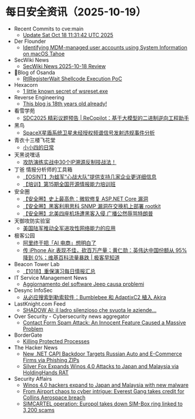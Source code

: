 # 每日安全资讯（2025-10-19）

- Recent Commits to cve:main
  - [Update Sat Oct 18 11:31:42 UTC 2025](https://github.com/trickest/cve/commit/e8eea7affb8bc5533f681b306b7b507d52b0ec5c)
- Der Flounder
  - [Identifying MDM-managed user accounts using System Information on macOS Tahoe](https://derflounder.wordpress.com/2025/10/18/identifying-mdm-managed-user-accounts-using-system-information-on-macos-tahoe/)
- SecWiki News
  - [SecWiki News 2025-10-18 Review](http://www.sec-wiki.com/?2025-10-18)
- 🔐Blog of Osanda
  - [RtlRegisterWait Shellcode Execution PoC](https://osandamalith.com/2025/10/18/rtlregisterwait-shellcode-execution-poc/)
- Hexacorn
  - [1 little known secret of wsreset.exe](https://www.hexacorn.com/blog/2025/10/18/1-little-known-secret-of-wsreset-exe/)
- Reverse Engineering
  - [This blog is 18th years old already!](https://reverse.put.as/2025/10/18/18yearsold/)
- 看雪学苑
  - [SDC2025 精彩议题预告 | ReCopilot：基于大模型的二进制逆向工程助手](https://mp.weixin.qq.com/s?__biz=MjM5NTc2MDYxMw==&mid=2458602011&idx=1&sn=c4e96b0c23fd41390b9ef21c4801b6dc)
- 黑鸟
  - [SpaceX星盾系统卫星未经授权频谱信号发射违规事件分析](https://mp.weixin.qq.com/s?__biz=MzAxOTM1MDQ1NA==&mid=2451183059&idx=1&sn=233bb543abe39857cfa2a76460b9d52b)
- 青衣十三楼飞花堂
  - [小小四的日常](https://mp.weixin.qq.com/s?__biz=MzUzMjQyMDE3Ng==&mid=2247488711&idx=1&sn=3801f5ac6944ef1118535bd33eb31f06)
- 天黑说嘿话
  - [攻防演练实战中30个IP溯源反制技战法！](https://mp.weixin.qq.com/s?__biz=MzI5NTQ5MTAzMA==&mid=2247484729&idx=1&sn=238acdb30b6c36f58f89c1c836afeef9)
- 丁爸 情报分析师的工具箱
  - [【OSINT】为蛙军“心战大队”提供支持几家企业更详细信息](https://mp.weixin.qq.com/s?__biz=MzI2MTE0NTE3Mw==&mid=2651152547&idx=1&sn=9fea265567d7239cb318a046490bf7c4)
  - [【培训】第15期全国开源情报能力培训班](https://mp.weixin.qq.com/s?__biz=MzI2MTE0NTE3Mw==&mid=2651152547&idx=2&sn=dbe079a046a8b8ccb144fea70dc2be62)
- 安全圈
  - [【安全圈】史上最高危：微软修复 ASP.NET Core 漏洞](https://mp.weixin.qq.com/s?__biz=MzIzMzE4NDU1OQ==&mid=2652072273&idx=1&sn=7b50c69ca8fac5d7c27d667f3c6e26c0)
  - [【安全圈】黑客利用思科 SNMP 漏洞在交换机上部署 rootkit](https://mp.weixin.qq.com/s?__biz=MzIzMzE4NDU1OQ==&mid=2652072273&idx=2&sn=1f382471889e81a7e2f2c036582b8909)
  - [【安全圈】北美四座机场遭黑客入侵,广播公然辱骂特朗普](https://mp.weixin.qq.com/s?__biz=MzIzMzE4NDU1OQ==&mid=2652072273&idx=3&sn=702933eacef49fab97585ca058931765)
- 天御攻防实验室
  - [美国陆军推动全军进攻性网络能力的应用](https://mp.weixin.qq.com/s?__biz=MzU0MzgyMzM2Nw==&mid=2247486548&idx=1&sn=fa2b9cc61723bbe3437fa28b1c162a05)
- 极客公园
  - [阿里终于把「AI 电商」想明白了](https://mp.weixin.qq.com/s?__biz=MTMwNDMwODQ0MQ==&mid=2653088656&idx=1&sn=c23eec4c856df743dcbfb6fbad7b90f4)
  - [传 iPhone Air 表现不佳，砍百万产量；黄仁勋：英伟达中国份额从 95% 降到 0%；维基百科流量暴跌 | 极客早知道](https://mp.weixin.qq.com/s?__biz=MTMwNDMwODQ0MQ==&mid=2653088648&idx=1&sn=f72071cc8bc0bacfe4fcc481936a5b7f)
- Beacon Tower Lab
  - [【1018】重保演习每日情报汇总](https://mp.weixin.qq.com/s?__biz=MzkyNzcxNTczNA==&mid=2247487863&idx=1&sn=2277215a2540507e341aeb5c2a17bc9d)
- IT Service Management News
  - [Aggiornamento del software Jeep causa problemi](http://blog.cesaregallotti.it/2025/10/aggiornamento-del-software-jeep-causa.html)
- Desync InfoSec
  - [从必应搜索到勒索软件：Bumblebee 和 AdaptixC2 植入 Akira](https://mp.weixin.qq.com/s?__biz=MzkzMDE3ODc1Mw==&mid=2247489473&idx=1&sn=ec8eb0aec4e26a4c5fc38941a971ac57)
- LastKnight.com Feed
  - [SHADOW AI: il ladro silenzioso che svuota le aziende…](https://mgpf.it/2025/10/18/shadow-ai-il-ladro-silenzioso-che-svuota-le-aziende.html)
- Over Security - Cybersecurity news aggregator
  - [Contact Form Spam Attack: An Innocent Feature Caused a Massive Problem](https://blog.sucuri.net/2025/10/contact-form-spam-attack-an-innocent-feature-caused-a-massive-problem.html)
- BorderGate
  - [Killing Protected Processes](https://www.bordergate.co.uk/killing-protected-processes/)
- The Hacker News
  - [New .NET CAPI Backdoor Targets Russian Auto and E-Commerce Firms via Phishing ZIPs](https://thehackernews.com/2025/10/new-net-capi-backdoor-targets-russian.html)
  - [Silver Fox Expands Winos 4.0 Attacks to Japan and Malaysia via HoldingHands RAT](https://thehackernews.com/2025/10/silver-fox-expands-winos-40-attacks-to.html)
- Security Affairs
  - [Winos 4.0 hackers expand to Japan and Malaysia with new malware](https://securityaffairs.com/183580/security/winos-4-0-hackers-expand-to-japan-and-malaysia-with-new-malware.html)
  - [From Airport chaos to cyber intrigue: Everest Gang takes credit for Collins Aerospace breach](https://securityaffairs.com/183567/breaking-news/from-airport-chaos-to-cyber-intrigue-everest-gang-takes-credit-for-collins-aerospace-breach.html)
  - [SIMCARTEL operation: Europol takes down SIM-Box ring linked to 3,200 scams](https://securityaffairs.com/183556/security/simcartel-operation-europol-takes-down-sim-box-ring-linked-to-3200-scams.html)
